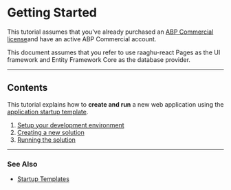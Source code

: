# Getting Started

This tutorial assumes that you've already purchased an [ABP Commercial license](https://commercial.abp.io/pricing)and have an active ABP Commercial account.

This document assumes that you refer to use raaghu-react Pages as the UI framework and Entity Framework Core as the database provider.

---

## Contents

This tutorial explains how to **create and run** a new web application using the [application startup template](Application-Templates.html).

1. [Setup your development environment](Setup-Your-Development-Environment.md)
2. [Creating a new solution](Creating-A-New-Solution.md)
3. [Running the solution](Running-The-Solution.md)

---

### See Also

- [Startup Templates](Startup-Template.md)
